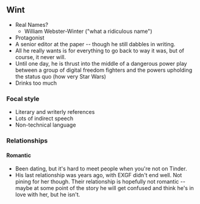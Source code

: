 ## Wint

- Real Names?
  - William Webster-Winter ("what a ridiculous name")
- Protagonist
- A senior editor at the paper -- though he still dabbles in writing.
- All he really wants is for everything to go back to way it was, but of course, it never will.
- Until one day, he is thrust into the middle of a dangerous power play between a group of digital freedom fighters and the powers upholding the status quo (how very Star Wars)
- Drinks too much

### Focal style

- Literary and writerly references
- Lots of indirect speech
- Non-technical language

### Relationships

#### Romantic

- Been dating, but it's hard to meet people when you're not on Tinder.
- His last relationship was years ago, with EXGF didn't end well. Not pining for her though. Their relationship is hopefully not romantic -- maybe at some point of the story he will get confused and think he's in love with her, but he isn't.
